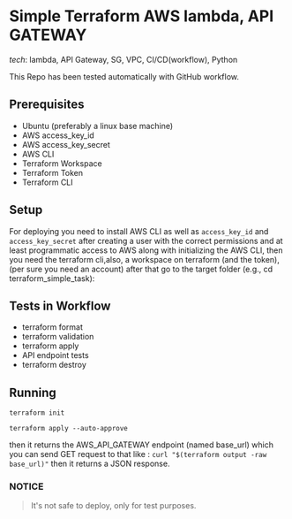 # Simple Terraform AWS lambda, API GATEWAY

_tech_:
lambda, API Gateway, SG, VPC, CI/CD(workflow), Python

This Repo has been tested automatically with GitHub workflow.

## Prerequisites

- Ubuntu (preferably a linux base machine)
- AWS access_key_id
- AWS access_key_secret
- AWS CLI
- Terraform Workspace
- Terraform Token
- Terraform CLI

## Setup

For deploying you need to install AWS CLI as well as `access_key_id` and `access_key_secret` after creating a user
with the correct permissions and at least programmatic access to AWS along with initializing the AWS CLI, then
you need the terraform cli,also, a workspace on terraform (and the token), (per sure you need an account) after that
go to the target folder (e.g., cd terraform_simple_task):

## Tests in Workflow

- terraform format 
- terraform validation 
- terraform apply
- API endpoint tests
- terraform destroy

## Running

`terraform init`

`terraform apply --auto-approve`

then it returns the AWS_API_GATEWAY endpoint (named base_url) which you can send GET request to that like :
`curl "$(terraform output -raw base_url)"` then it returns a JSON response.

### NOTICE

> It's not safe to deploy, only for test purposes.


